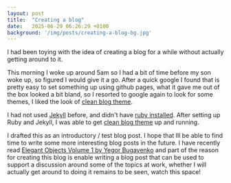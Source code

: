 ```yaml
---
layout: post
title:  "Creating a blog"
date:   2025-06-29 06:26:29 +0100
background: '/img/posts/creating-a-blog-bg.jpg'
---
```

I had been toying with the idea of creating a blog for a while without actually getting around to it.

This morning I woke up around 5am so I had a bit of time before my son woke up, so figured I would give it a go. After
a quick google I found that is pretty easy to set something up using github pages, what it gave me out of the
box looked a bit bland, so I resorted to google again to look for some themes, I liked the look of
[clean blog theme](https://github.com/StartBootstrap/startbootstrap-clean-blog-jekyll).

I had not used [Jekyll](https://jekyllrb.com/docs/installation/macos/) before, and didn't have 
[ruby installed](https://www.moncefbelyamani.com/how-to-install-xcode-homebrew-git-rvm-ruby-on-mac). After setting up Ruby and Jekyll, I was able to get
[clean blog theme](https://github.com/StartBootstrap/startbootstrap-clean-blog-jekyll) up and running.

I drafted this as an introductory / test blog post. I hope that Ill be able to find time to write some more
interesting blog posts in the future. I have recently read
[Elegant Objects Volume 1 by Yegor Bugayenko](https://www.amazon.co.uk/Elegant-Objects-1-Yegor-Bugayenko/dp/1519166915)
and part of the reason for creating this blog is enable writing a blog post that can be used to support a
discussion around some of the topics at work, whether I will actually get around to doing it remains to be seen,
watch this space!